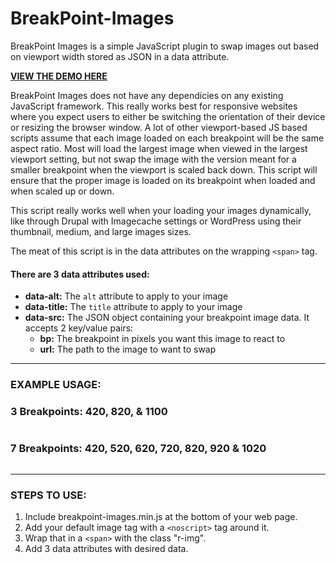 BreakPoint-Images
=================

BreakPoint Images is a simple JavaScript plugin to swap images out based on viewport width stored as JSON in a data attribute.

<a href="http://codepen.io/tpitre/pen/uAFao"><strong>VIEW THE DEMO HERE</strong></a>

BreakPoint Images does not have any dependicies on any existing JavaScript framework. This really works best for responsive websites where you expect users to either be switching the orientation of their device or resizing the browser window. A lot of other viewport-based JS based scripts assume that each image loaded on each breakpoint will be the same aspect ratio. Most will load the largest image when viewed in the largest viewport setting, but not swap the image with the version meant for a smaller breakpoint when the viewport is scaled back down. This script will ensure that the proper image is loaded on its breakpoint when loaded and when scaled up or down.

This script really works well when your loading your images dynamically, like through Drupal with Imagecache settings or WordPress using their thumbnail, medium, and large images sizes.

The meat of this script is in the data attributes on the wrapping <code>&lt;span&gt;</code> tag.

<h4>There are 3 data attributes used:</h4>
<ul>
	<li><strong>data-alt:</strong> The <code>alt</code> attribute to apply to your image</li>
	<li><strong>data-title:</strong> The <code>title</code> attribute to apply to your image</li>
	<li><strong>data-src:</strong> The JSON object containing your breakpoint image data. It accepts 2 key/value pairs:
		<ul>
			<li><strong>bp:</strong> The breakpoint in pixels you want this image to react to</li>
			<li><strong>url:</strong> The path to the image to want to swap</li>
		</ul>
	</li>
</ul>

<hr>

<h3>EXAMPLE USAGE:</h3>

<h3>3 Breakpoints: 420, 820, &amp; 1100</h3>
    <span class="r-img" data-alt="My Alt" data-title="My Title" data-src="[{'bp':'420','url':'http://placehold.it/420x150'},{'bp':'820','url':'http://placehold.it/820x150'},{'bp':'1100','url':'http://placehold.it/1100x150'},]"><noscript><img src="http://placehold.it/1100x150" alt=""></noscript></span>

<h3>7 Breakpoints: 420, 520, 620, 720, 820, 920 &amp; 1020</h3>
    <span class="r-img" data-alt="My Alt" data-title="My Title" data-src="[{'bp':'420','url':'http://placehold.it/420x150'},{'bp':'520','url':'http://placehold.it/520x150'},{'bp':'620','url':'http://placehold.it/620x150'},{'bp':'720','url':'http://placehold.it/720x150'},{'bp':'820','url':'http://placehold.it/820x150'},{'bp':'920','url':'http://placehold.it/920x150'},{'bp':'1020','url':'http://placehold.it/1020x150',}]"><noscript><img src="http://placehold.it/820x150" alt=""></noscript></span>

<hr>

<h3>STEPS TO USE:</h3>
<ol>
	<li>Include breakpoint-images.min.js at the bottom of your web page.</li>
	<li>Add your default image tag with a <code>&lt;noscript></code> tag around it.</li>
	<li>Wrap that in a <code>&lt;span&gt;</code> with the class "r-img".</li>
	<li>Add 3 data attributes with desired data.</li>
</ol>